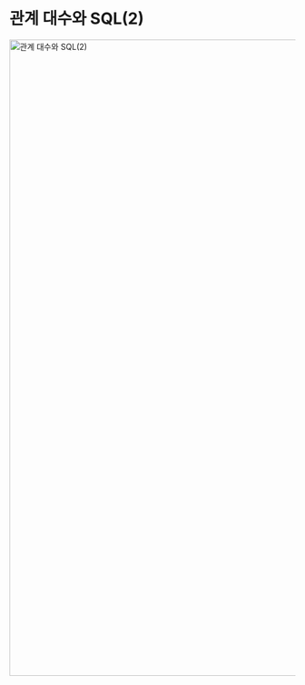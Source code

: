 # 관계 대수와 SQL(2)
<img width="1119" alt="관계 대수와 SQL(2)" src="https://github.com/EnjoyCSStudy/Database/assets/95271588/4c01e189-65db-4c36-a706-ea04f2796c00">
